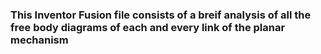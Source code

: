 ### This Inventor Fusion file consists of a breif analysis of all the free body diagrams of each and every link of the planar mechanism
